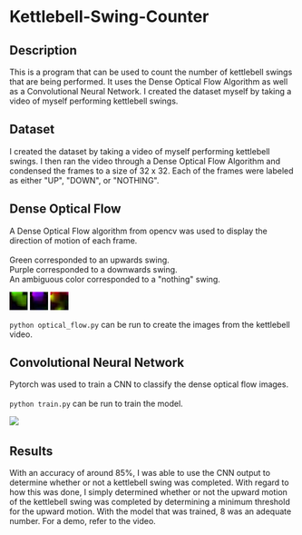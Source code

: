 # Kettlebell-Swing-Counter

## Description
This is a program that can be used to count the number of kettlebell swings that are being performed. It uses the Dense Optical Flow Algorithm as well as a Convolutional Neural Network. I created the dataset myself by taking a video of myself performing kettlebell swings.

## Dataset
I created the dataset by taking a video of myself performing kettlebell swings. I then ran the video through a Dense Optical Flow Algorithm and condensed the frames to a size of 32 x 32. Each of the frames were labeled as either "UP", "DOWN", or "NOTHING".

## Dense Optical Flow
 A Dense Optical Flow algorithm from opencv was used to display the direction of motion of each frame.
 <br>
 <br>
 Green corresponded to an upwards swing.
 <br>
 Purple corresponded to a downwards swing.
 <br>
 An ambiguous color corresponded to a "nothing" swing.
 
 ![](analysis/up.jpg)
 ![](analysis/down.jpg)
 ![](analysis/nothing.jpg)
 
 ```python optical_flow.py``` can be run to create the images from the kettlebell video.
 
 ## Convolutional Neural Network
 Pytorch was used to train a CNN to classify the dense optical flow images.
 <br>
 <br>
 ```python train.py``` can be run to train the model.
 
 ![](analysis/test_losses_accuracies.png)
 
 ## Results
 With an accuracy of around 85%, I was able to use the CNN output to determine whether or not a kettlebell swing was completed. With regard to how this was done, I simply determined whether or not the upward motion of the kettlebell swing was completed by determining a minimum threshold for the upward motion. With the model that was trained, 8 was an adequate number. For a demo, refer to the video.
